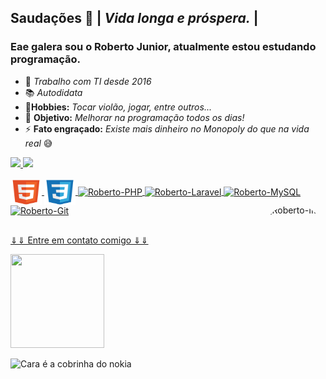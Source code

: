 ## Saudações 🖖 | _Vida longa e próspera._ |
### Eae galera sou o **Roberto Junior**, atualmente estou estudando programação. 

- 🔭 _Trabalho com TI desde 2016_
- 📚 _Autodidata_
- 📌**Hobbies:** _Tocar violão, jogar, entre outros..._
- 🎯 **Objetivo:** _Melhorar na programação todos os dias!_
- ⚡ **Fato engraçado:** _Existe mais dinheiro no Monopoly do que na vida real_ 😅


<div>

  <a href="https://github.com/Roberto-A-F-Faria-JR">
  <img height="145em" src="https://github-readme-stats.vercel.app/api/top-langs/?username=Roberto-A-F-Faria-JR&layout=compact&langs_count=7&theme=github_dark"/>   
  <img height="145em" src="https://github-readme-stats.vercel.app/api?username=Roberto-A-F-Faria-JR&show_icons=true&theme=github_dark&include_all_commits=true&count_private=true"/>
</div> 
<div style="display: inline_block"><br>
    <img align="center" alt="Roberto-HTML" height="40" width="50" src="https://raw.githubusercontent.com/devicons/devicon/master/icons/html5/html5-original.svg">
  <img align="center" alt="Roberto-CSS" height="40" width="50" src="https://raw.githubusercontent.com/devicons/devicon/master/icons/css3/css3-original.svg">
  <img align="center" alt="Roberto-PHP" height="60" width="60"  src="https://cdn.jsdelivr.net/gh/devicons/devicon/icons/php/php-plain.svg">
  <img align="center" alt="Roberto-Laravel" height="40" width="50" src="https://cdn.jsdelivr.net/gh/devicons/devicon/icons/laravel/laravel-plain.svg">
  <img align="center" alt="Roberto-MySQL" height="70" width="80" src="https://cdn.jsdelivr.net/gh/devicons/devicon/icons/mysql/mysql-original-wordmark.svg">
  <img align="center" alt="Roberto-Git" height="40" width="50" src="https://cdn.jsdelivr.net/gh/devicons/devicon/icons/git/git-plain.svg">
  <img align="right" alt="Roberto-IMG" height="150" style="border-radius:50px;" src="https://cdn.discordapp.com/attachments/913794754372845571/913797914269208616/download20211105110920.png">
</div>

##

<div>
  <p>⇓⇓ Entre em contato comigo ⇓⇓</p>
  <a href="https://beacons.ai/robertojunior" target="_blank"><img height="150" width="150" src="https://assets.website-files.com/5f3ed1c27ef5d2773ca1e7be/5f497162dfc5fc1f3cefffa0_full_logo.svg" target="_blank"></a>
</div>

  ![Cara é a cobrinha do nokia](https://github.com/Roberto-A-F-Faria-JR/Roberto-A-F-Faria-JR/blob/output/github-contribution-grid-snake.svg)


